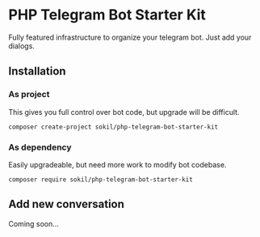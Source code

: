 # PHP Telegram Bot Starter Kit

Fully featured infrastructure to organize your telegram bot. Just add your dialogs.

## Installation

### As project

This gives you full control over bot code, but upgrade will be difficult.

```
composer create-project sokil/php-telegram-bot-starter-kit
```

### As dependency

Easily upgradeable, but need more work to modify bot codebase.

```
composer require sokil/php-telegram-bot-starter-kit
```

## Add new conversation

Coming soon...
